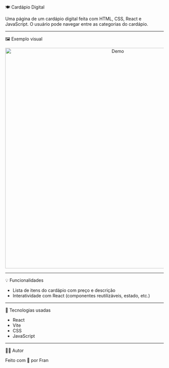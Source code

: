 🍽️ Cardápio Digital

Uma página de um cardápio digital feita com HTML, CSS, React e JavaScript.
O usuário pode navegar entre as categorias do cardápio.

---

🖼️ Exemplo visual

<div align="center">
  <img src="/demo/demo.gif" alt="Demo" width="700">
</div>

---

💡 Funcionalidades

- Lista de itens do cardápio com preço e descrição
- Interatividade com React (componentes reutilizáveis, estado, etc.)

---

🚀 Tecnologias usadas

 - React
 - Vite
 - CSS
 - JavaScript

---

🧑‍💻 Autor

Feito com 💛 por Fran

